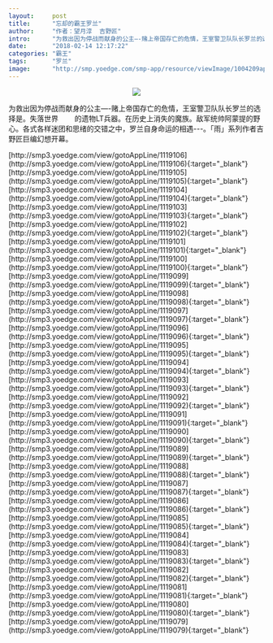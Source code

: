 ```yaml
---
layout:     post
title:      "忘却的霸王罗兰"
author:     "作者：望月淳  吉野匠"
intro:      "为救出因为停战而献身的公主—-赌上帝国存亡的危情，王室警卫队队长罗兰的选择是。失落世界 　　的遗物LT兵器。在历史上消失的魔族。敌军统帅阿蒙提的野心。各式各样迷团和思绪的交错之中，罗兰自身命运的相遇---。「雨」系列作者吉野匠巨编幻想开幕。"
date:       "2018-02-14 12:17:22"
categories: "霸王"
tags:       "罗兰"
image:      "http://smp.yoedge.com/smp-app/resource/viewImage/1004209appline.png"
---
```

<div style="text-align: center">
<p><img src="http://smp.yoedge.com/smp-app/resource/viewImage/1004209appline.png"/></p>
</div>
<p class="post-meta">
<span>为救出因为停战而献身的公主—-赌上帝国存亡的危情，王室警卫队队长罗兰的选择是。失落世界 　　的遗物LT兵器。在历史上消失的魔族。敌军统帅阿蒙提的野心。各式各样迷团和思绪的交错之中，罗兰自身命运的相遇---。「雨」系列作者吉野匠巨编幻想开幕。</span>
</p>
[http://smp3.yoedge.com/view/gotoAppLine/1119106](http://smp3.yoedge.com/view/gotoAppLine/1119106){:target="_blank"}
[http://smp3.yoedge.com/view/gotoAppLine/1119105](http://smp3.yoedge.com/view/gotoAppLine/1119105){:target="_blank"}
[http://smp3.yoedge.com/view/gotoAppLine/1119104](http://smp3.yoedge.com/view/gotoAppLine/1119104){:target="_blank"}
[http://smp3.yoedge.com/view/gotoAppLine/1119103](http://smp3.yoedge.com/view/gotoAppLine/1119103){:target="_blank"}
[http://smp3.yoedge.com/view/gotoAppLine/1119102](http://smp3.yoedge.com/view/gotoAppLine/1119102){:target="_blank"}
[http://smp3.yoedge.com/view/gotoAppLine/1119101](http://smp3.yoedge.com/view/gotoAppLine/1119101){:target="_blank"}
[http://smp3.yoedge.com/view/gotoAppLine/1119100](http://smp3.yoedge.com/view/gotoAppLine/1119100){:target="_blank"}
[http://smp3.yoedge.com/view/gotoAppLine/1119099](http://smp3.yoedge.com/view/gotoAppLine/1119099){:target="_blank"}
[http://smp3.yoedge.com/view/gotoAppLine/1119098](http://smp3.yoedge.com/view/gotoAppLine/1119098){:target="_blank"}
[http://smp3.yoedge.com/view/gotoAppLine/1119097](http://smp3.yoedge.com/view/gotoAppLine/1119097){:target="_blank"}
[http://smp3.yoedge.com/view/gotoAppLine/1119096](http://smp3.yoedge.com/view/gotoAppLine/1119096){:target="_blank"}
[http://smp3.yoedge.com/view/gotoAppLine/1119095](http://smp3.yoedge.com/view/gotoAppLine/1119095){:target="_blank"}
[http://smp3.yoedge.com/view/gotoAppLine/1119094](http://smp3.yoedge.com/view/gotoAppLine/1119094){:target="_blank"}
[http://smp3.yoedge.com/view/gotoAppLine/1119093](http://smp3.yoedge.com/view/gotoAppLine/1119093){:target="_blank"}
[http://smp3.yoedge.com/view/gotoAppLine/1119092](http://smp3.yoedge.com/view/gotoAppLine/1119092){:target="_blank"}
[http://smp3.yoedge.com/view/gotoAppLine/1119091](http://smp3.yoedge.com/view/gotoAppLine/1119091){:target="_blank"}
[http://smp3.yoedge.com/view/gotoAppLine/1119090](http://smp3.yoedge.com/view/gotoAppLine/1119090){:target="_blank"}
[http://smp3.yoedge.com/view/gotoAppLine/1119089](http://smp3.yoedge.com/view/gotoAppLine/1119089){:target="_blank"}
[http://smp3.yoedge.com/view/gotoAppLine/1119088](http://smp3.yoedge.com/view/gotoAppLine/1119088){:target="_blank"}
[http://smp3.yoedge.com/view/gotoAppLine/1119087](http://smp3.yoedge.com/view/gotoAppLine/1119087){:target="_blank"}
[http://smp3.yoedge.com/view/gotoAppLine/1119086](http://smp3.yoedge.com/view/gotoAppLine/1119086){:target="_blank"}
[http://smp3.yoedge.com/view/gotoAppLine/1119085](http://smp3.yoedge.com/view/gotoAppLine/1119085){:target="_blank"}
[http://smp3.yoedge.com/view/gotoAppLine/1119084](http://smp3.yoedge.com/view/gotoAppLine/1119084){:target="_blank"}
[http://smp3.yoedge.com/view/gotoAppLine/1119083](http://smp3.yoedge.com/view/gotoAppLine/1119083){:target="_blank"}
[http://smp3.yoedge.com/view/gotoAppLine/1119082](http://smp3.yoedge.com/view/gotoAppLine/1119082){:target="_blank"}
[http://smp3.yoedge.com/view/gotoAppLine/1119081](http://smp3.yoedge.com/view/gotoAppLine/1119081){:target="_blank"}
[http://smp3.yoedge.com/view/gotoAppLine/1119080](http://smp3.yoedge.com/view/gotoAppLine/1119080){:target="_blank"}
[http://smp3.yoedge.com/view/gotoAppLine/1119079](http://smp3.yoedge.com/view/gotoAppLine/1119079){:target="_blank"}


